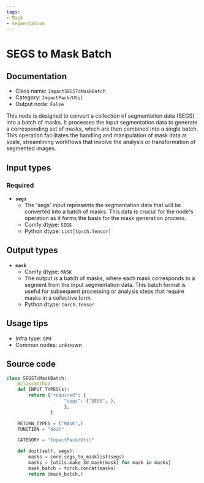 ```yaml
---
tags:
- Mask
- Segmentation
---
```


# SEGS to Mask Batch
## Documentation
- Class name: `ImpactSEGSToMaskBatch`
- Category: `ImpactPack/Util`
- Output node: `False`

This node is designed to convert a collection of segmentation data (SEGS) into a batch of masks. It processes the input segmentation data to generate a corresponding set of masks, which are then combined into a single batch. This operation facilitates the handling and manipulation of mask data at scale, streamlining workflows that involve the analysis or transformation of segmented images.
## Input types
### Required
- **`segs`**
    - The 'segs' input represents the segmentation data that will be converted into a batch of masks. This data is crucial for the node's operation as it forms the basis for the mask generation process.
    - Comfy dtype: `SEGS`
    - Python dtype: `List[torch.Tensor]`
## Output types
- **`mask`**
    - Comfy dtype: `MASK`
    - The output is a batch of masks, where each mask corresponds to a segment from the input segmentation data. This batch format is useful for subsequent processing or analysis steps that require masks in a collective form.
    - Python dtype: `torch.Tensor`
## Usage tips
- Infra type: `GPU`
- Common nodes: unknown


## Source code
```python
class SEGSToMaskBatch:
    @classmethod
    def INPUT_TYPES(s):
        return {"required": {
                     "segs": ("SEGS", ),
                     },
                }

    RETURN_TYPES = ("MASK",)
    FUNCTION = "doit"

    CATEGORY = "ImpactPack/Util"

    def doit(self, segs):
        masks = core.segs_to_masklist(segs)
        masks = [utils.make_3d_mask(mask) for mask in masks]
        mask_batch = torch.concat(masks)
        return (mask_batch,)

```
